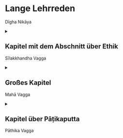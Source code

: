 # Lange Lehrreden
Dīgha Nikāya

<details>
	<summary>
		<h2>
			Kapitel mit dem Abschnitt über Ethik
		</h2>
		<p>
			Sīlakkhandha Vagga
		</p>
	</summary>
	<ol>
		<li>
			DN 1
		</li>
		<li>
			DN 2
		</li>
		<li>
			DN 3
		</li>
		<li>
			DN 4
		</li>
		<li>
			DN 5
		</li>
		<li>
			DN 6
		</li>
		<li>
			DN 7
		</li>
		<li>
			DN 8
		</li>
		<li>
			DN 9
		</li>
		<li>
			DN 10
		</li>
		<li>
			DN 11
		</li>
		<li>
			DN 12
		</li>
		<li>
			DN 13
		</li>
	</ol>
</details>

<details>
	<summary>
		<h2>
			Großes Kapitel
		</h2>
		<p>
			Mahā Vagga
		</p>
	</summary>
	<ol>
		<li>
			DN 14
		</li>
		<li>
			DN 15
		</li>
		<li>
			DN 16
		</li>
		<li>
			DN 17
		</li>
		<li>
			DN 18
		</li>
		<li>
			DN 19
		</li>
		<li>
			DN 20
		</li>
		<li>
			DN 21
		</li>
		<li>
			DN 22
		</li>
		<li>
			DN 23
		</li>
	</ol>
</details>

<details>
	<summary>
		<h2>
			Kapitel über Pāṭikaputta
		</h2>
		<p>
			Pāthika Vagga
		</p>
	</summary>
	<ol>
		<li>
			DN 24
		</li>
		<li>
			DN 25
		</li>
		<li>
			DN 26
		</li>
		<li>
			DN 27
		</li>
		<li>
			DN 28
		</li>
		<li>
			DN 29
		</li>
		<li>
			DN 30
		</li>
		<li>
			DN 31
		</li>
		<li>
			DN 32
		</li>
		<li>
			DN 33 Gemeinsam aufsagen
		</li>
		<li>
			DN 34
		</li>
	</ol>
</details>
